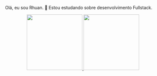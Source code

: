 Olá, eu sou Rhuan.
📘 Estou estudando sobre desenvolvimento Fullstack.

<div align="center">
  <a href="https://github.com/RhuanKowic/">
  <img height="180em" src="https://github-readme-stats.vercel.app/api?username=RhuanKowic&show_icons=true&theme=dark&include_all_commits=true&count_private=true"/>
  <img height="180em" src="https://github-readme-stats.vercel.app/api/top-langs/?username=RhuanKowic&layout=compact&langs_count=7&theme=dark"/>
</div>
  
</div>
